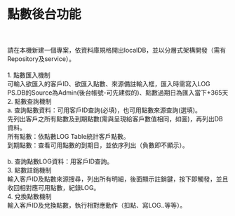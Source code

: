 
<h1>點數後台功能 </h1><br>
 <br>
請在本機新建一個專案，依資料庫規格開出localDB，並以分層式架構開發（需有Repository及service）。 <br>
 <br>
1.	點數匯入機制 <br>
可輸入欲匯入的客戶ID、欲匯入點數、來源備註輸入框，匯入時需寫入LOG <br>
PS.DB的Source為Admin(後台帳號-可先建假的)、點數過期日為匯入當下+365天 <br>
2.	點數查詢機制 <br>
a.	查詢點數資料：可用客戶ID查詢(必填)，也可用點數來源查詢(選填)。 <br>
先列出客戶之所有點數及到期點數(需與呈現給客戶數值相同，如圖)，再列出DB資料。 <br>
所有點數：依點數LOG Table統計客戶點數。 <br>
到期點數：查看可用點數的到期日，並依序列出（負數即不顯示）。 <br>
<br>
b.	查詢點數LOG資料：用客戶ID查詢。 <br>
3.	點數註銷機制 <br>
輸入客戶ID及點數來源搜尋，列出所有明細，後面顯示註銷鍵，按下即觸發，並且收回相對應可用點數，紀錄LOG。 <br>
4.	兌換點數機制 <br>
輸入客戶ID及兌換點數，執行相對應動作（扣點、寫LOG..等等）。 <br>

